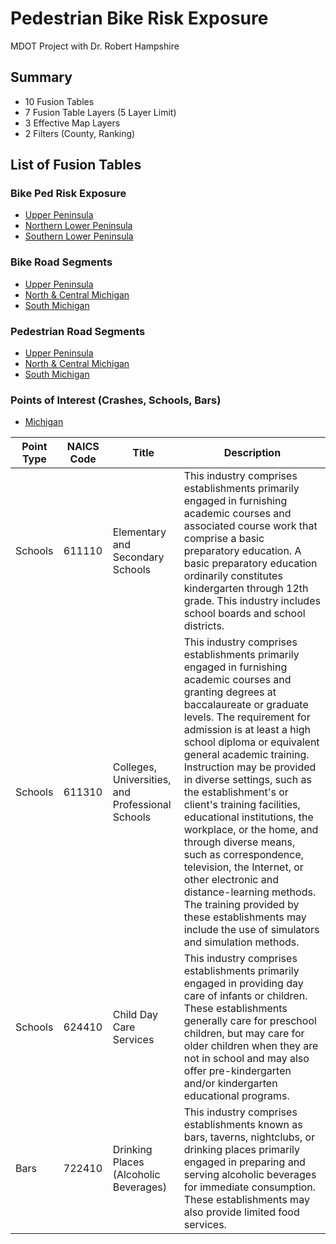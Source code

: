 # Pedestrian Bike Risk Exposure

MDOT Project with Dr. Robert Hampshire

## Summary
- 10 Fusion Tables
- 7 Fusion Table Layers (5 Layer Limit)
- 3 Effective Map Layers
- 2 Filters (County, Ranking)

## List of Fusion Tables
### Bike Ped Risk Exposure
- [Upper Peninsula](https://fusiontables.google.com/DataSource?docid=1-UHF-iYspegDQPUq7jNiWTlK-SWhuk1ctmMtqytZ#rows:id=1)
- [Northern Lower Peninsula](https://fusiontables.google.com/DataSource?docid=1OqhzXKCG0djAh9-Zn_F_llmgrqyPRviquZg3lhZC#rows:id=1)
- [Southern Lower Peninsula](https://fusiontables.google.com/DataSource?docid=1FZIAUJuVrDLWCY5zn0QromPQ29k4snJmr08m7l8r#rows:id=1)
		
### Bike Road Segments
- [Upper Peninsula](https://fusiontables.google.com/DataSource?docid=19U2mXFwBjrkkECtAfp1f3CGVhD1cmfKi_Z90eJpZ#rows:id=1)
- [North & Central Michigan](https://fusiontables.google.com/DataSource?docid=11WyCtfELo_D6cuLUi-UemJIcff-96FFCaqSnOtVQ#rows:id=1)
- [South Michigan](https://fusiontables.google.com/DataSource?docid=1SL9-b8xpaLirz_wNHifOdSF0HC8C8uED9LepGOmO#rows:id=1)

### Pedestrian Road Segments
- [Upper Peninsula](https://fusiontables.google.com/DataSource?docid=14eKQojT991dai5TvIvJzAvu6AKDLoKI7VNF7S_A7#rows:id=1)
- [North & Central Michigan](https://fusiontables.google.com/DataSource?docid=1BJKaPQQbg7XvM4KYu9RmbzWcvw3eaFfec7BSgby_#rows:id=1)
- [South Michigan](https://fusiontables.google.com/DataSource?docid=1nqaUzvbB45QTq1cj6KNQrKSUmSiZ6_GANl76H9JE#rows:id=1)

### Points of Interest (Crashes, Schools, Bars)
- [Michigan](https://fusiontables.google.com/DataSource?docid=1OAsa07ucu8Kdj1MQSTUlJWLXX22W975G7hH_C0Kh#rows:id=1)

Point Type|NAICS Code|Title|Description
---|---|---|---
Schools|611110|Elementary and Secondary Schools|This industry comprises establishments primarily engaged in furnishing academic courses and associated course work that comprise a basic preparatory education. A basic preparatory education ordinarily constitutes kindergarten through 12th grade. This industry includes school boards and school districts.
Schools|611310|Colleges, Universities, and Professional Schools|This industry comprises establishments primarily engaged in furnishing academic courses and granting degrees at baccalaureate or graduate levels. The requirement for admission is at least a high school diploma or equivalent general academic training. Instruction may be provided in diverse settings, such as the establishment's or client's training facilities, educational institutions, the workplace, or the home, and through diverse means, such as correspondence, television, the Internet, or other electronic and distance-learning methods. The training provided by these establishments may include the use of simulators and simulation methods.
Schools|624410|Child Day Care Services|This industry comprises establishments primarily engaged in providing day care of infants or children. These establishments generally care for preschool children, but may care for older children when they are not in school and may also offer pre-kindergarten and/or kindergarten educational programs.
Bars|722410|Drinking Places (Alcoholic Beverages)|This industry comprises establishments known as bars, taverns, nightclubs, or drinking places primarily engaged in preparing and serving alcoholic beverages for immediate consumption. These establishments may also provide limited food services.
